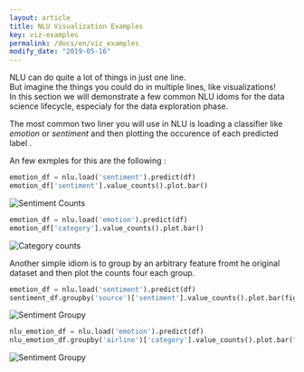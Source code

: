 ```yaml
---
layout: article
title: NLU Visualization Examples
key: viz-examples
permalink: /docs/en/viz_examples
modify_date: "2019-05-16"
---
```



NLU can do quite a lot of things in just one line.    
But imagine the things you could do in multiple lines, like visualizations!     
In this section we will demonstrate a few common NLU idoms for the data science lifecycle, especialy for the data exploration phase.          

The most common two liner you will use in NLU is loading a classifier like *emotion* or *sentiment* 
and then plotting the occurence of each predicted label .

An few exmples for this are the following : 


```python
emotion_df = nlu.load('sentiment').predict(df)
emotion_df['sentiment'].value_counts().plot.bar()
```

![Sentiment Counts](/assets/images/nlu/VizExamples/sentiment_counts.png)

```python
emotion_df = nlu.load('emotion').predict(df)
emotion_df['category'].value_counts().plot.bar()
```
![Category counts](/assets/images/nlu/VizExamples/category_counts.png)



Another simple idiom is to group by an arbitrary feature fromt he original dataset and then plot the counts four each group.

```python
emotion_df = nlu.load('sentiment').predict(df)
sentiment_df.groupby('source')['sentiment'].value_counts().plot.bar(figsize=(20,8))
```

![Sentiment Groupy ](/assets/images/nlu/VizExamples/sentiment_groupy.png)


```python
nlu_emotion_df = nlu.load('emotion').predict(df)
nlu_emotion_df.groupby('airline')['category'].value_counts().plot.bar(figsize=(20,8))
```

![Sentiment Groupy ](/assets/images/nlu/VizExamples/emotion_groupy.png)

